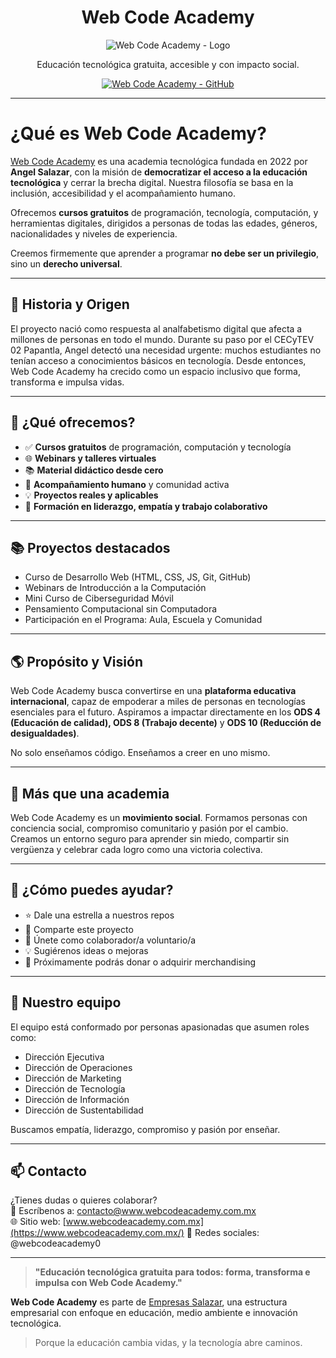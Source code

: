 <div align="center">

# Web Code Academy

![Web Code Academy - Logo](https://res.cloudinary.com/dw6igi7fc/image/upload/v1749530747/Banner_Web_Code_Academy_1_jap5iv.png)

<p align="center">
  Educación tecnológica gratuita, accesible y con impacto social.
</p>
<p align="center">
  <a href="https://github.com/WebCodeAcademy">
    <img alt="Web Code Academy - GitHub" src="https://img.shields.io/badge/WebCodeAcademy-open%20source-blue.svg">
    <br>
  </a>
</p>

</div>

---

# ¿Qué es Web Code Academy?

[Web Code Academy](https://github.com/Web-Code-Academy) es una academia tecnológica fundada en 2022 por **Angel Salazar**, con la misión de **democratizar el acceso a la educación tecnológica** y cerrar la brecha digital. Nuestra filosofía se basa en la inclusión, accesibilidad y el acompañamiento humano.

Ofrecemos **cursos gratuitos** de programación, tecnología, computación, y herramientas digitales, dirigidos a personas de todas las edades, géneros, nacionalidades y niveles de experiencia.

Creemos firmemente que aprender a programar **no debe ser un privilegio**, sino un **derecho universal**.

---

## 🌱 Historia y Origen

El proyecto nació como respuesta al analfabetismo digital que afecta a millones de personas en todo el mundo. Durante su paso por el CECyTEV 02 Papantla, Angel detectó una necesidad urgente: muchos estudiantes no tenían acceso a conocimientos básicos en tecnología. Desde entonces, Web Code Academy ha crecido como un espacio inclusivo que forma, transforma e impulsa vidas.

---

## 🚀 ¿Qué ofrecemos?

- ✅ **Cursos gratuitos** de programación, computación y tecnología
- 🌐 **Webinars y talleres virtuales**
- 📚 **Material didáctico desde cero**
- 🤝 **Acompañamiento humano** y comunidad activa
- 💡 **Proyectos reales y aplicables**
- 🧠 **Formación en liderazgo, empatía y trabajo colaborativo**

---

## 📚 Proyectos destacados

- Curso de Desarrollo Web (HTML, CSS, JS, Git, GitHub)
- Webinars de Introducción a la Computación
- Mini Curso de Ciberseguridad Móvil
- Pensamiento Computacional sin Computadora
- Participación en el Programa: Aula, Escuela y Comunidad

---

## 🌎 Propósito y Visión

Web Code Academy busca convertirse en una **plataforma educativa internacional**, capaz de empoderar a miles de personas en tecnologías esenciales para el futuro. Aspiramos a impactar directamente en los **ODS 4 (Educación de calidad), ODS 8 (Trabajo decente)** y **ODS 10 (Reducción de desigualdades)**.

No solo enseñamos código. Enseñamos a creer en uno mismo.

---

## 🧠 Más que una academia

Web Code Academy es un **movimiento social**. Formamos personas con conciencia social, compromiso comunitario y pasión por el cambio. Creamos un entorno seguro para aprender sin miedo, compartir sin vergüenza y celebrar cada logro como una victoria colectiva.

---

## 🤝 ¿Cómo puedes ayudar?

- ⭐ Dale una estrella a nuestros repos
- 📣 Comparte este proyecto
- 💬 Únete como colaborador/a voluntario/a
- 💡 Sugiérenos ideas o mejoras
- 🌟 Próximamente podrás donar o adquirir merchandising

---

## 👥 Nuestro equipo

El equipo está conformado por personas apasionadas que asumen roles como:
- Dirección Ejecutiva
- Dirección de Operaciones
- Dirección de Marketing
- Dirección de Tecnología
- Dirección de Información
- Dirección de Sustentabilidad

Buscamos empatía, liderazgo, compromiso y pasión por enseñar.

---

## 📫 Contacto

¿Tienes dudas o quieres colaborar?  
📧 Escríbenos a: [contacto@www.webcodeacademy.com.mx](mailto:contacto@www.webcodeacademy.com.mx)  
🌐 Sitio web: [www.webcodeacademy.com.mx](https://www.webcodeacademy.com.mx/)
📱 Redes sociales: @webcodeacademy0

---

> **"Educación tecnológica gratuita para todos: forma, transforma e impulsa con Web Code Academy."**

**Web Code Academy** es parte de [Empresas Salazar](https://github.com/EmpresasSalazar), una estructura empresarial con enfoque en educación, medio ambiente e innovación tecnológica.

> Porque la educación cambia vidas, y la tecnología abre caminos.
